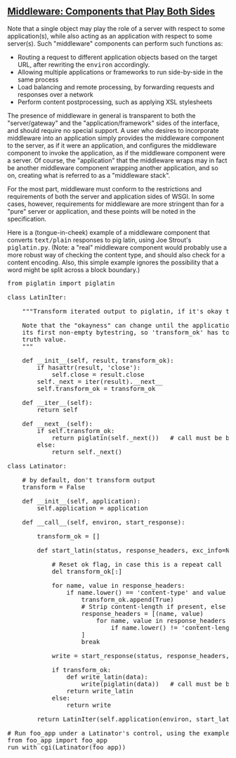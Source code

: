 ## [Middleware: Components that Play Both Sides](#id22)

Note that a single object may play the role of a server with respect
to some application(s), while also acting as an application with
respect to some server(s).  Such "middleware" components can perform
such functions as:

*   Routing a request to different application objects based on the
target URL, after rewriting the <tt class="docutils literal">environ</tt> accordingly.
*   Allowing multiple applications or frameworks to run side-by-side
in the same process
*   Load balancing and remote processing, by forwarding requests and
responses over a network
*   Perform content postprocessing, such as applying XSL stylesheets

The presence of middleware in general is transparent to both the
"server/gateway" and the "application/framework" sides of the
interface, and should require no special support.  A user who
desires to incorporate middleware into an application simply
provides the middleware component to the server, as if it were
an application, and configures the middleware component to
invoke the application, as if the middleware component were a
server.  Of course, the "application" that the middleware wraps
may in fact be another middleware component wrapping another
application, and so on, creating what is referred to as a
"middleware stack".

For the most part, middleware must conform to the restrictions
and requirements of both the server and application sides of
WSGI.  In some cases, however, requirements for middleware
are more stringent than for a "pure" server or application,
and these points will be noted in the specification.

Here is a (tongue-in-cheek) example of a middleware component that
converts <tt class="docutils literal">text/plain</tt> responses to pig latin, using Joe Strout's
<tt class="docutils literal">piglatin.py</tt>.  (Note: a "real" middleware component would
probably use a more robust way of checking the content type, and
should also check for a content encoding.  Also, this simple
example ignores the possibility that a word might be split across
a block boundary.)

<pre class="literal-block">from piglatin import piglatin

class LatinIter:

    """Transform iterated output to piglatin, if it's okay to do so

    Note that the "okayness" can change until the application yields
    its first non-empty bytestring, so 'transform_ok' has to be a mutable
    truth value.
    """

    def __init__(self, result, transform_ok):
        if hasattr(result, 'close'):
            self.close = result.close
        self._next = iter(result).__next__
        self.transform_ok = transform_ok

    def __iter__(self):
        return self

    def __next__(self):
        if self.transform_ok:
            return piglatin(self._next())   # call must be byte-safe on Py3
        else:
            return self._next()

class Latinator:

    # by default, don't transform output
    transform = False

    def __init__(self, application):
        self.application = application

    def __call__(self, environ, start_response):

        transform_ok = []

        def start_latin(status, response_headers, exc_info=None):

            # Reset ok flag, in case this is a repeat call
            del transform_ok[:]

            for name, value in response_headers:
                if name.lower() == 'content-type' and value == 'text/plain':
                    transform_ok.append(True)
                    # Strip content-length if present, else it'll be wrong
                    response_headers = [(name, value)
                        for name, value in response_headers
                            if name.lower() != 'content-length'
                    ]
                    break

            write = start_response(status, response_headers, exc_info)

            if transform_ok:
                def write_latin(data):
                    write(piglatin(data))   # call must be byte-safe on Py3
                return write_latin
            else:
                return write

        return LatinIter(self.application(environ, start_latin), transform_ok)

# Run foo_app under a Latinator's control, using the example CGI gateway
from foo_app import foo_app
run_with_cgi(Latinator(foo_app))
</pre>